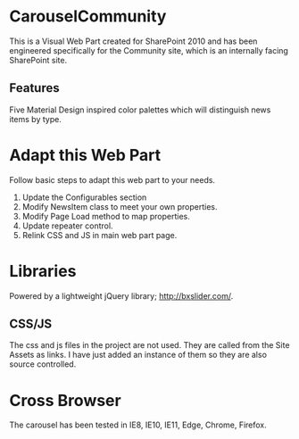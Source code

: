 # CarouselCommunity

This is a Visual Web Part created for SharePoint 2010 and has been engineered specifically for the Community site, which is an internally facing SharePoint site.

## Features
Five Material Design inspired color palettes which will distinguish news items by type.

# Adapt this Web Part
Follow basic steps to adapt this web part to your needs.

1. Update the Configurables section 
2. Modify NewsItem class to meet your own properties.
3. Modify Page Load method to map properties.
4. Update repeater control.
5. Relink CSS and JS in main web part page.

# Libraries
Powered by a lightweight jQuery library; http://bxslider.com/.

## CSS/JS
The css and js files in the project are not used. They are called from the Site Assets as links. I have just added an instance of them so they are also source controlled.

# Cross Browser
The carousel has been tested in IE8, IE10, IE11, Edge, Chrome, Firefox.

